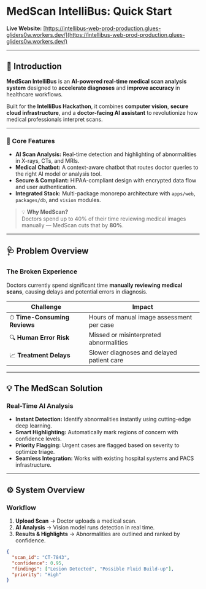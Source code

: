 # MedScan IntelliBus: Quick Start  

**Live Website:** [https://intellibus-web-prod-production.glues-gliders0w.workers.dev/](https://intellibus-web-prod-production.glues-gliders0w.workers.dev/)

---

## 🧠 Introduction

**MedScan IntelliBus** is an **AI-powered real-time medical scan analysis system** designed to **accelerate diagnoses** and **improve accuracy** in healthcare workflows.

Built for the **IntelliBus Hackathon**, it combines **computer vision**, **secure cloud infrastructure**, and a **doctor-facing AI assistant** to revolutionize how medical professionals interpret scans.

---

### 🚀 Core Features

- **AI Scan Analysis:** Real-time detection and highlighting of abnormalities in X-rays, CTs, and MRIs.  
- **Medical Chatbot:** A context-aware chatbot that routes doctor queries to the right AI model or analysis tool.  
- **Secure & Compliant:** HIPAA-compliant design with encrypted data flow and user authentication.  
- **Integrated Stack:** Multi-package monorepo architecture with `apps/web`, `packages/db`, and `vision` modules.

> 💡 **Why MedScan?**  
> Doctors spend up to 40% of their time reviewing medical images manually — MedScan cuts that by **80%**.

---

## 🩺 Problem Overview

### The Broken Experience

Doctors currently spend significant time **manually reviewing medical scans**, causing delays and potential errors in diagnosis.

| Challenge | Impact |
|------------|---------|
| ⏱ **Time-Consuming Reviews** | Hours of manual image assessment per case |
| 🔍 **Human Error Risk** | Missed or misinterpreted abnormalities |
| 📈 **Treatment Delays** | Slower diagnoses and delayed patient care |

---

## 💡 The MedScan Solution

### Real-Time AI Analysis

- **Instant Detection:** Identify abnormalities instantly using cutting-edge deep learning.  
- **Smart Highlighting:** Automatically mark regions of concern with confidence levels.  
- **Priority Flagging:** Urgent cases are flagged based on severity to optimize triage.  
- **Seamless Integration:** Works with existing hospital systems and PACS infrastructure.  

---

## ⚙️ System Overview

### Workflow

1. **Upload Scan** → Doctor uploads a medical scan.  
2. **AI Analysis** → Vision model runs detection in real time.  
3. **Results & Highlights** → Abnormalities are outlined and ranked by confidence.

```json
{
  "scan_id": "CT-7843",
  "confidence": 0.95,
  "findings": ["Lesion Detected", "Possible Fluid Build-up"],
  "priority": "High"
}
